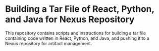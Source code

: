 # Building a Tar File of React, Python, and Java for Nexus Repository
This repository contains scripts and instructions for building a tar file containing code written in React, Python, and Java, and pushing it to a Nexus repository for artifact management.

